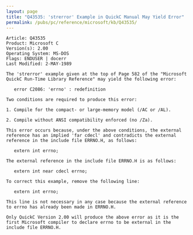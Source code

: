 ```yaml
---
layout: page
title: "Q43535: 'strerror' Example in QuickC Manual May Yield Error"
permalink: /pubs/pc/reference/microsoft/kb/Q43535/
---
```


	Article: Q43535
	Product: Microsoft C
	Version(s): 2.00
	Operating System: MS-DOS
	Flags: ENDUSER | docerr
	Last Modified: 2-MAY-1989
	
	The 'strerror' example given at the top of Page 582 of the "Microsoft
	QuickC Run-Time Library Reference" may yield the following error:
	
	   error C2086: 'errno' : redefinition
	
	Two conditions are required to produce this error:
	
	1. Compile for the compact- or large-memory model (/AC or /AL).
	
	2. Compile without ANSI compatibility enforced (no /Za).
	
	This error occurs because, under the above conditions, the external
	reference has an implied 'far cdecl' and contradicts the external
	reference in the include file ERRNO.H, as follows:
	
	   extern int errno;
	
	The external reference in the include file ERRNO.H is as follows:
	
	   extern int near cdecl errno;
	
	To correct this example, remove the following line:
	
	   extern int errno;
	
	This line is not necessary in any case because the external reference
	to errno has already been made in ERRNO.H.
	
	Only QuickC Version 2.00 will produce the above error as it is the
	first Microsoft compiler to declare errno to be external in the
	include file ERRNO.H.
